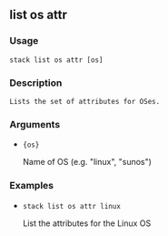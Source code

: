 ## list os attr

### Usage

`stack list os attr [os]`

### Description


	Lists the set of attributes for OSes.

	

### Arguments

* `{os}`

   Name of OS (e.g. "linux", "sunos")


### Examples

* `stack list os attr linux`

   List the attributes for the Linux OS



